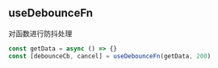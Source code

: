 ## useDebounceFn
对函数进行防抖处理

```javascript
const getData = async () => {}
const [debounceCb, cancel] = useDebounceFn(getData, 200)
```